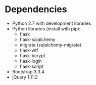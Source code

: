 # Dependencies

* Python 2.7 with development libraries
* Python libraries (install with pip):
    - flask
    - flask-sqlalchemy
    - migrate (sqlalchemy-migrate)
    - flask-wtf
    - flask-bcrypt
    - flask-login
    - flask-script
* Bootstrap 3.3.4
* jQuery 1.11.2
